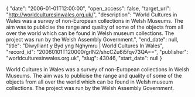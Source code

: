 {
  "date": "2006-01-01T12:00:00", 
  "open_access": false, 
  "target_url": "http://worldculturesinwales.org.uk/", 
  "description": "World Cultures in Wales was a survey of non-European collections in Welsh Museums. The aim was to publicise the range and quality of some of the objects from all over the world which can be found in Welsh museum collections. The project was run by the Welsh Assembly Government.", 
  "end_date": null, 
  "title": "Diwylliant y Byd yng Nghymru | World Cultures In Wales", 
  "record_id": "20060101T120000/grlN2/shcCZu6i5fqv73QA==", 
  "publisher": "worldculturesinwales.org.uk", 
  "slug": 43046, 
  "start_date": null
}

World Cultures in Wales was a survey of non-European collections in Welsh Museums. The aim was to publicise the range and quality of some of the objects from all over the world which can be found in Welsh museum collections. The project was run by the Welsh Assembly Government.